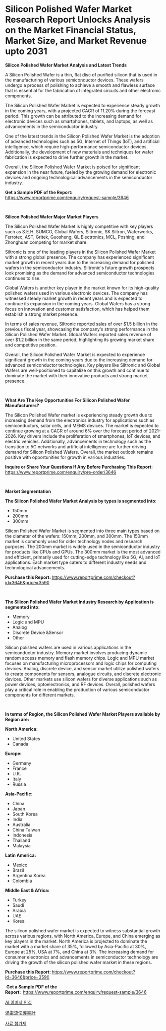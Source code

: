 <p><h1>Silicon Polished Wafer Market Research Report Unlocks Analysis on the Market Financial Status, Market Size, and Market Revenue upto 2031</h1></p><p><strong>Silicon Polished Wafer Market Analysis and Latest Trends</strong></p>
<p><p>A Silicon Polished Wafer is a thin, flat disc of purified silicon that is used in the manufacturing of various semiconductor devices. These wafers undergo a process of polishing to achieve a smooth and flawless surface that is essential for the fabrication of integrated circuits and other electronic components.</p><p>The Silicon Polished Wafer Market is expected to experience steady growth in the coming years, with a projected CAGR of 11.20% during the forecast period. This growth can be attributed to the increasing demand for electronic devices such as smartphones, tablets, and laptops, as well as advancements in the semiconductor industry.</p><p>One of the latest trends in the Silicon Polished Wafer Market is the adoption of advanced technologies such as 5G, Internet of Things (IoT), and artificial intelligence, which require high-performance semiconductor devices. Additionally, the development of new materials and techniques for wafer fabrication is expected to drive further growth in the market.</p><p>Overall, the Silicon Polished Wafer Market is poised for significant expansion in the near future, fueled by the growing demand for electronic devices and ongoing technological advancements in the semiconductor industry.</p></p>
<p><strong>Get a Sample PDF of the Report:&nbsp;</strong> <a href="https://www.reportprime.com/enquiry/request-sample/3646">https://www.reportprime.com/enquiry/request-sample/3646</a></p>
<p>&nbsp;</p>
<p><strong>Silicon Polished Wafer Major Market Players</strong></p>
<p><p>The Silicon Polished Wafer Market is highly competitive with key players such as S.E.H, SUMCO, Global Wafers, Siltronic, SK Siltron, Waferworks, Ferrotec, AST, Gritek, Guosheng, QL Electronics, MCL, Poshing, and Zhonghuan competing for market share. </p><p>Siltronic is one of the leading players in the Silicon Polished Wafer Market with a strong global presence. The company has experienced significant market growth in recent years due to the increasing demand for polished wafers in the semiconductor industry. Siltronic's future growth prospects look promising as the demand for advanced semiconductor technologies continues to rise.</p><p>Global Wafers is another key player in the market known for its high-quality polished wafers used in various electronic devices. The company has witnessed steady market growth in recent years and is expected to continue its expansion in the coming years. Global Wafers has a strong focus on innovation and customer satisfaction, which has helped them establish a strong market presence.</p><p>In terms of sales revenue, Siltronic reported sales of over $1.5 billion in the previous fiscal year, showcasing the company's strong performance in the Silicon Polished Wafer Market. Global Wafers reported sales revenue of over $1.2 billion in the same period, highlighting its growing market share and competitive position.</p><p>Overall, the Silicon Polished Wafer Market is expected to experience significant growth in the coming years due to the increasing demand for advanced semiconductor technologies. Key players like Siltronic and Global Wafers are well-positioned to capitalize on this growth and continue to dominate the market with their innovative products and strong market presence.</p></p>
<p>&nbsp;</p>
<p><strong>What Are The Key Opportunities For Silicon Polished Wafer Manufacturers?</strong></p>
<p><p>The Silicon Polished Wafer market is experiencing steady growth due to increasing demand from the electronics industry for applications such as semiconductors, solar cells, and MEMS devices. The market is expected to continue growing at a CAGR of around 6% over the forecast period of 2021-2026. Key drivers include the proliferation of smartphones, IoT devices, and electric vehicles. Additionally, advancements in technology such as the transition to 5G networks and artificial intelligence are further driving demand for Silicon Polished Wafers. Overall, the market outlook remains positive with opportunities for growth in various industries.</p></p>
<p><strong>Inquire or Share Your Questions If Any Before Purchasing This Report:</strong> <a href="https://www.reportprime.com/enquiry/pre-order/3646">https://www.reportprime.com/enquiry/pre-order/3646</a></p>
<p>&nbsp;</p>
<p><strong>Market Segmentation</strong></p>
<p><strong>The Silicon Polished Wafer Market Analysis by types is segmented into:</strong></p>
<p><ul><li>150mm</li><li>200mm</li><li>300mm</li></ul></p>
<p><p>Silicon Polished Wafer Market is segmented into three main types based on the diameter of the wafers: 150mm, 200mm, and 300mm. The 150mm market is commonly used for older technology nodes and research purposes. The 200mm market is widely used in the semiconductor industry for products like CPUs and GPUs. The 300mm market is the most advanced and efficient, primarily used for cutting-edge technology like 5G, AI, and IoT applications. Each market type caters to different industry needs and technological advancements.</p></p>
<p><strong>Purchase this Report:&nbsp;</strong><a href="https://www.reportprime.com/checkout?id=3646&price=3590">https://www.reportprime.com/checkout?id=3646&price=3590</a></p>
<p>&nbsp;</p>
<p><strong>The Silicon Polished Wafer Market Industry Research by Application is segmented into:</strong></p>
<p><ul><li>Memory</li><li>Logic and MPU</li><li>Analog</li><li>Discrete Device &Sensor</li><li>Other</li></ul></p>
<p><p>Silicon polished wafers are used in various applications in the semiconductor industry. Memory market involves producing dynamic random access memory and flash memory chips. Logic and MPU market focuses on manufacturing microprocessors and logic chips for computing devices. Analog, discrete device, and sensor market utilize polished wafers to create components for sensors, analogue circuits, and discrete electronic devices. Other markets use silicon wafers for diverse applications such as power devices, optoelectronics, and RF devices. Overall, polished wafers play a critical role in enabling the production of various semiconductor components for different markets.</p></p>
<p>&nbsp;</p>
<p><strong>In terms of Region, the Silicon Polished Wafer Market Players available by Region are:</strong></p>
<p>
    <p> <strong> North America: </strong>
        <ul>
            <li>United States</li>
            <li>Canada</li>
        </ul>
        </p> 
    <p> <strong> Europe: </strong>
        <ul>
            <li>Germany</li>
            <li>France</li>
            <li>U.K.</li>
            <li>Italy</li>
            <li>Russia</li>
        </ul>
        </p> 
    <p> <strong> Asia-Pacific: </strong>
        <ul>
            <li>China</li>
            <li>Japan</li>
            <li>South Korea</li>
            <li>India</li>
            <li>Australia</li>
            <li>China Taiwan</li>
            <li>Indonesia</li>
            <li>Thailand</li>
            <li>Malaysia</li>
        </ul>
        </p> 
    <p> <strong> Latin America: </strong>
        <ul>
            <li>Mexico</li>
            <li>Brazil</li>
            <li>Argentina Korea</li>
            <li>Colombia</li>
        </ul>
        </p> 
    <p> <strong> Middle East & Africa: </strong>
        <ul>
            <li>Turkey</li>
            <li>Saudi</li>
            <li>Arabia</li>
            <li>UAE</li>
            <li>Korea</li>
        </ul>
    </p>
    </p>
<p><p>The silicon polished wafer market is expected to witness substantial growth across various regions, with North America, Europe, and China emerging as key players in the market. North America is projected to dominate the market with a market share of 35%, followed by Asia-Pacific at 30%, Europe at 25%, USA at 7%, and China at 3%. The increasing demand for consumer electronics and advancements in semiconductor technology are driving the growth of the silicon polished wafer market in these regions.</p></p>
<p><strong>Purchase this Report: </strong><a href="https://www.reportprime.com/checkout?id=3646&price=3590">https://www.reportprime.com/checkout?id=3646&price=3590</a></p>
<p>&nbsp;<strong>Get a Sample PDF of the Report:&nbsp;&nbsp;</strong><a href="https://www.reportprime.com/enquiry/request-sample/3646">https://www.reportprime.com/enquiry/request-sample/3646</a></p>
<p><strong></strong></p>
<p><p><a href="https://medium.com/@joespinka88967/ai-%EC%9D%B4%EB%AF%B8%EC%A7%80-%EC%9D%B8%EC%8B%9D-%EC%8B%9C%EC%9E%A5-%EC%9C%A0%ED%98%95-%EC%9D%91%EC%9A%A9-%EB%B0%8F-%EC%A7%80%EB%A6%AC%EC%A0%81%EC%9C%BC%EB%A1%9C-%EC%A2%85%ED%95%A9%EC%A0%81%EC%9D%B8-%ED%8F%89%EA%B0%80-6c8e5463a324">AI 이미지 인식</a></p><p><a href="https://medium.com/@zackaryhalvorson2023/%E3%82%A8%E3%83%87%E3%82%A3%E9%9B%BB%E6%B5%81%E5%B0%8E%E9%9B%BB%E3%83%A1%E3%83%BC%E3%82%BF%E3%83%BC%E3%81%AE%E5%B8%82%E5%A0%B4%E8%A6%8F%E6%A8%A1%E3%81%AF-%E3%82%B0%E3%83%AD%E3%83%BC%E3%83%90%E3%83%AB%E7%94%A3%E6%A5%AD%E3%81%A7%E6%9C%80%E9%81%A9%E3%81%AA%E3%83%9E%E3%83%BC%E3%82%B1%E3%83%86%E3%82%A3%E3%83%B3%E3%82%B0%E3%83%81%E3%83%A3%E3%83%8D%E3%83%AB%E3%82%92%E6%98%8E%E3%82%89%E3%81%8B%E3%81%AB%E3%81%97%E3%81%BE%E3%81%99-caf43bb87769">渦電流伝導率計</a></p><p><a href="https://medium.com/@rudyswaniafgwski56664/%EB%A7%88%EC%BC%93-%EA%B3%B5%EC%9C%A0-%ED%8A%B8%EB%A0%8C%EB%93%9C-%EB%B0%8F-%EC%84%B1%EC%9E%A5-%EC%96%91%EC%83%81%EC%9D%84-%EB%94%94%EC%BD%94%EB%94%A9%ED%95%98%EB%8A%94-%EC%82%AC%EB%A3%8C-%EC%B2%A8%EA%B0%80%EC%A0%9C-%EC%8B%9C%EC%9E%A5-%EB%A9%94%ED%8A%B8%EB%A6%AD%EC%8A%A4-f22d703f4104">사료 첨가제</a></p></p>
